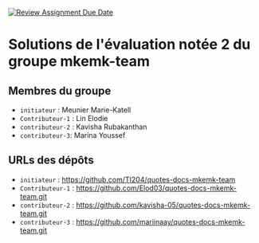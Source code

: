 [![Review Assignment Due Date](https://classroom.github.com/assets/deadline-readme-button-22041afd0340ce965d47ae6ef1cefeee28c7c493a6346c4f15d667ab976d596c.svg)](https://classroom.github.com/a/QPRNiqfX)

# Solutions de l'évaluation notée 2 du groupe mkemk-team

## Membres du groupe
- `initiateur` : Meunier Marie-Katell
- `Contributeur-1` : Lin Elodie
- `contributeur-2` : Kavisha Rubakanthan
- `contributeur-3`: Marina Youssef

## URLs des dépôts
- `initiateur` : https://github.com/TI204/quotes-docs-mkemk-team
- `Contributeur-1` : https://github.com/Elod03/quotes-docs-mkemk-team.git
- `contributeur-2` : https://github.com/kavisha-05/quotes-docs-mkemk-team.git
- `contributeur-3` : https://github.com/mariinaay/quotes-docs-mkemk-team.git
